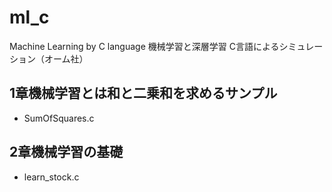 # ml_c
Machine Learning by C language
機械学習と深層学習 C言語によるシミュレーション（オーム社）

## 1章機械学習とは和と二乗和を求めるサンプル
- SumOfSquares.c

## 2章機械学習の基礎
- learn_stock.c

